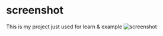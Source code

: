 # screenshot
This is my project just used for learn & example
![screenshot](https://user-images.githubusercontent.com/67325041/121109157-38ff2800-c835-11eb-9c81-6887ed0789a1.png)
